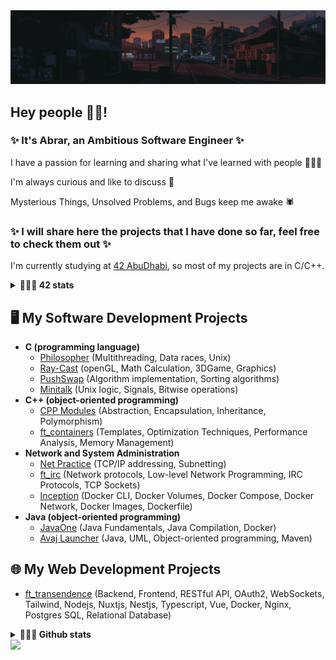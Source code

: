 <div align='center'>
<img src="./assests/head.gif" />
</div>


## Hey people ✌🏼!
### ✨ It's Abrar, an Ambitious Software Engineer ✨

I have a passion for learning and sharing what I've learned with people 👩🏻‍💻

I'm always curious and like to discuss 🔎

Mysterious Things, Unsolved Problems, and Bugs keep me awake 🕷

### ✨ I will share here the projects that I have done so far, feel free to check them out ✨

I'm currently studying at [42 AbuDhabi](https://42abudhabi.ae/), so most of my projects are in C/C++.
<details>	
  <summary><b>👩🏻‍💻 42 stats</b></summary>
  <br />
  <img height="180em" src="https://badge42.vercel.app/api/v2/clafk5j2300110fl2g6ktwjk5/stats?cursusId=21&coalitionId=155" />
</details>

## 🖥 My Software Development Projects
- <b>C (programming language)</b>
  - [Philosopher](https://github.com/Saxsori/Philosopher) (Multithreading, Data races, Unix)
  - [Ray-Cast](https://github.com/Saxsori/ray-cast) (openGL, Math Calculation, 3DGame, Graphics)
  - [PushSwap](https://github.com/Saxsori/Push_Swap) (Algorithm implementation, Sorting algorithms)
  - [Minitalk](https://github.com/Saxsori/minitalk) (Unix logic, Signals, Bitwise operations)
- <b>C++ (object-oriented programming)</b>
  - [CPP Modules](https://github.com/Saxsori/CPP_Modules) (Abstraction, Encapsulation, Inheritance, Polymorphism)
  - [ft_containers](https://github.com/Saxsori/ft_containers) (Templates, Optimization Techniques, Performance Analysis, Memory Management)
- <b>Network and System Administration</b>
  - [Net Practice](https://github.com/Saxsori/Net_Practice) (TCP/IP addressing, Subnetting)
  - [ft_irc](https://github.com/i99dev/ft_irc) (Network protocols, Low-level Network Programming, IRC Protocols, TCP Sockets)
  - [Inception](https://github.com/Saxsori/inception) (Docker CLI, Docker Volumes, Docker Compose, Docker Network, Docker Images, Dockerfile)
- <b> Java (object-oriented programming)</b>
  - [JavaOne](https://github.com/Saxsori/javaOne) (Java Fundamentals, Java Compilation, Docker)
  - [Avaj Launcher](https://github.com/Saxsori/avaj_launcher) (Java, UML, Object-oriented programming, Maven)

## 🌐 My Web Development Projects 
- [ft_transendence](https://github.com/i99dev/ft_transcendence) (Backend, Frontend, RESTful API, OAuth2, WebSockets, Tailwind, Nodejs, Nuxtjs, Nestjs, Typescript, Vue, Docker, Nginx, Postgres SQL, Relational Database)

<details>	
  <summary><b>👩🏻‍💻 Github stats</b></summary>
  <br />
  <img height="180em" src="https://github-readme-stats.vercel.app/api?username=Saxsori&count_private=true&theme=tokyonight&show_icons=true&hide=issues&show_owner=true" />
</details>
<img src="https://capsule-render.vercel.app/api?type=waving&color=gradient&height=80&section=footer"/>

